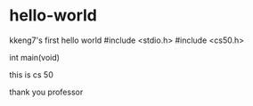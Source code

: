 # hello-world
kkeng7's first hello world 
#include <stdio.h>
#include <cs50.h>

int main(void)

this is cs 50 

thank you professor
